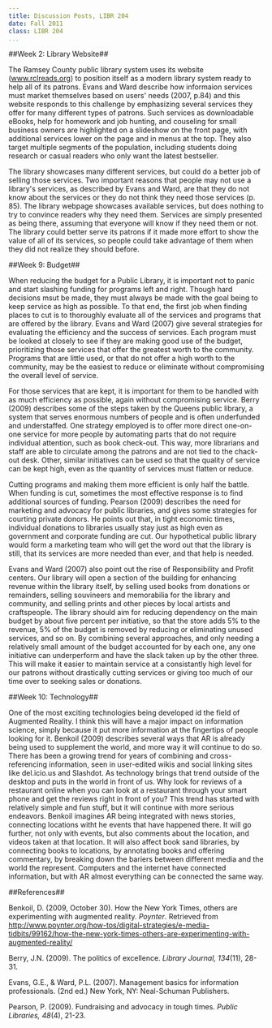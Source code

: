 ```yaml
---
title: Discussion Posts, LIBR 204
date: Fall 2011
class: LIBR 204
...
```


##Week 2: Library Website##

The Ramsey County public library system uses its website (www.rclreads.org) to position itself as a modern library system ready to help all of its patrons. Evans and Ward describe how informaion services must market themselves based on users' needs (2007, p.84) and this website responds to this challenge by emphasizing several services they offer for many different types of patrons. Such services as downloadable eBooks, help for homework and job hunting, and couseling for small business owners are highlighted on a slideshow on the front page, with additional services lower on the page and in menus at the top. They also target multiple segments of the population, including students doing research or casual readers who only want the latest bestseller.

The library showcases many different services, but could do a better job of selling those services. Two important reasons that people may not use a library's services, as described by Evans and Ward, are that they do not know about the services or they do not think they need those services (p. 85). The library webpage showcases available services, but does nothing to try to convince readers why they need them. Services are simply presented as being there, assuming that everyone will know if they need them or not. The library could better serve its patrons if it made more effort to show the value of all of its services, so people could take advantage of them when they did not realize they should before.

##Week 9: Budget##

When reducing the budget for a Public Library, it is important not to panic and start slashing funding for programs left and right. Though hard decisions msut be made, they must always be made with the goal being to keep service as high as possible. To that end, the first job when finding places to cut is to thoroughly evaluate all of the services and programs that are offered by the library. Evans and Ward (2007) give several strategies for evaluating the efficiency and the success of services. Each program must be looked at closely to see if they are making good use of the budget, prioritizing those services that offer the greatest worth to the community. Programs that are little used, or that do not offer a high worth to the community, may be the easiest to reduce or eliminate without compromising the overall level of service.

For those services that are kept, it is important for them to be handled with as much efficiency as possible, again without compromising service. Berry (2009) describes some of the steps taken by the Queens public library, a system that serves enormous numbers of people and is often underfunded and understaffed. One strategy employed is to offer more direct one-on-one service for more people by automating parts that do not require individual attention, such as book check-out. This way, more librarians and staff are able to circulate among the patrons and are not tied to the chack-out desk. Other, similar initiatives can be used so that the quality of service can be kept high, even as the quantity of services must flatten or reduce.

Cutting programs and making them more efficient is only half the battle. When funding is cut, sometimes the most effective response is to find additional sources of funding. Pearson (2009) describes the need for marketing and advocacy for public libraries, and gives some strategies for courting private donors. He points out that, in tight economic times, individual donations to libraries usually stay just as high even as government and corporate funding are cut. Our hypothetical public library would form a marketing team who will get the word out that the library is still, that its services are more needed than ever, and that help is needed.

Evans and Ward (2007) also point out the rise of Responsibility and Profit centers. Our library will open a section of the building for enhancing revenue within the library itself, by selling used books from donations or remainders, selling souvineers and memorabilia for the library and community, and selling prints and other pieces by local artists and craftspeople. The library should aim for reducing dependency on the main budget by about five percent per initiative, so that the store adds 5% to the revenue, 5% of the budget is removed by reducing or eliminating unused services, and so on. By combining several approaches, and only needing a relatively small amount of the budget accounted for by each one, any one initiative can underperform and have the slack taken up by the other three. This will make it easier to maintain service at a consistantly high level for our patrons without drastically cutting services or giving too much of our time over to seeking sales or donations.

##Week 10: Technology##

One of the most exciting technologies being developed id the field of Augmented Reality. I think this will have a major impact on information science, simply because it put more information at the fingertips of people looking for it. Benkoil (2009) describes several ways that AR is already being used to supplement the world, and more way it will continue to do so. There has been a growing trend for years of combining and cross-referencing information, seen in user-edited wikis and social linking sites like del.icio.us and Slashdot. As technology brings that trend outside of the desktop and puts in the world in front of us. Why look for reviews of a restaurant online when you can look at a restaurant through your smart phone and get the reviews right in front of you? This trend has started with relatively simple and fun stuff, but it will continue with more serious endeavors. Benkoil imagines AR being integrated with news stories, connecting locations witht he events that have happened there. It will go further, not only with events, but also comments about the location, and videos taken at that location. It will also affect book sand libraries, by connecting books to locations, by annotating books and offering commentary, by breaking down the bariers between different media and the world the represent. Computers and the internet have connected information, but with AR almost everything can be connected the same way.

<div clss="references">

##References##

Benkoil, D. (2009, October 30). How the New York Times, others are experimenting with augmented reality. _Poynter_. Retrieved from <http://www.poynter.org/how-tos/digital-strategies/e-media-tidbits/99162/how-the-new-york-times-others-are-experimenting-with-augmented-reality/>

Berry, J.N. (2009). The politics of excellence. _Library Journal, 134_(11), 28-31.

Evans, G.E., & Ward, P.L. (2007). Management basics for information professionals. (2nd ed.) New York, NY: Neal-Schuman Publishers.

Pearson, P. (2009). Fundraising and advocacy in tough times. _Public Libraries, 48_(4), 21-23.

</div>
